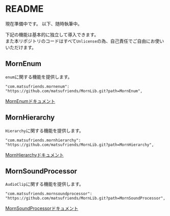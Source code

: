 # README

現在準備中です。
以下、随時執筆中。


下記の機能は基本的に独立して導入できます。  
また本リポジトリのコードはすべて`Unlicense`の為、自己責任でご自由にお使いいただけます。

## MornEnum
`enum`に関する機能を提供します。
```
"com.matsufriends.mornenum": "https://github.com/matsufriends/MornLib.git?path=MornEnum",
```
[MornEnumドキュメント](MornEnum/README.md)

## MornHierarchy
`Hierarchy`に関する機能を提供します。
```
"com.matsufriends.mornhierarchy": "https://github.com/matsufriends/MornLib.git?path=MornHierarchy",
```
[MornHierarchyドキュメント](MornHierarchy/README.md)

## MornSoundProcessor
`AudioClip`に関する機能を提供します。
```
"com.matsufriends.mornsoundprocessor": "https://github.com/matsufriends/MornLib.git?path=MornSoundProcessor",
```
[MornSoundProcessorドキュメント](MornSoundProcessor/README.md)
